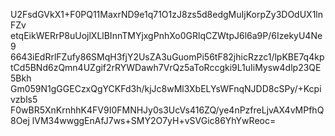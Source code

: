 U2FsdGVkX1+F0PQ11MaxrND9e1q71O1zJ8zs5d8edgMuIjKorpZy3DOdUX1lnFZv
etqEikWERrP8uUojlXLlBInnTMYjxgPnhXo0GRlqCZWtpJ6l6a9P/6IzekyU4Ne9
6643iEdRrlFZufy86SMqH3fjY2UsZA3uGuomPi56tF82jhicRzzc1/lpKBE7q4kp
tCd5BNd6zQmn4UZgif2rRYWDawh7VrQz5aToRccgki9L1uIiMysw4dlp23QE5Bkh
Gm059N1gGGECzxQgYCKFd3h/kjJc8wMl3XbELYsWFnqNJDD8cSPy/+Kcpivzbls5
F0wBR5XnKrnhhK4FV9I0FMNHJy0s3UcVs416ZQ/ye4nPzfreLjvAX4vMPfhQ8Oej
lVM34wwggEnAfJ7ws+SMY2O7yH+vSVGic86YhYwReoc=

